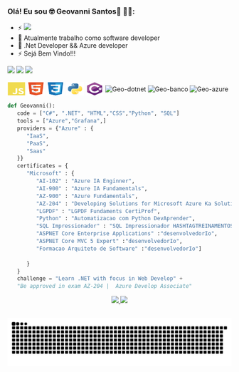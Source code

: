 ###  Olá! Eu sou 🤓 Geovanni Santos👋 👨‍💻: 

- ⚡ <a href="https://euphonious-nougat-0bdbcd.netlify.app/"  target="_blank"><img src="https://img.shields.io/badge/portfolio-7289DA?style=for-the-badge&logo=portfolio&logoColor=white" target="_blank"></a> 
- 🔭 Atualmente trabalho como software developer 
- 🌱 .Net Developer && Azure developer
- ⚡ Sejá Bem Vindo!!!

<div> 
 <a href="https://discord.gg/841309442854879242" target="_blank"><img src="https://img.shields.io/badge/Discord-7289DA?style=for-the-badge&logo=discord&logoColor=white" target="_blank"></a> 
  <a href = "mailto:geovanni.oliveira@ivoryit.com.br"><img src="https://img.shields.io/badge/-Gmail-%23333?style=for-the-badge&logo=gmail&logoColor=white" target="_blank"></a>
  <a href="https://www.linkedin.com/in/geovanni-santos-de-oliveira-986243140/" target="_blank"><img src="https://img.shields.io/badge/-LinkedIn-%230077B5?style=for-the-badge&logo=linkedin&logoColor=white" target="_blank"></a> 
 
  <div>

  <div style="display: inline_block"><br>
  <img align="center" alt="Geo-Js" height="30" width="40" src="https://raw.githubusercontent.com/devicons/devicon/master/icons/javascript/javascript-plain.svg">
  <img align="center" alt="Geo-HTML" height="30" width="40" src="https://raw.githubusercontent.com/devicons/devicon/master/icons/html5/html5-original.svg">
  <img align="center" alt="Geo-CSS" height="30" width="40" src="https://raw.githubusercontent.com/devicons/devicon/master/icons/css3/css3-original.svg">
  <img align="center" alt="Geo-Python" height="30" width="40" src="https://raw.githubusercontent.com/devicons/devicon/master/icons/python/python-original.svg">
  <img align="center" alt="Geo-Csharp" height="30" width="40" src="https://raw.githubusercontent.com/devicons/devicon/master/icons/csharp/csharp-original.svg">
  <img align="center" alt="Geo-dotnet" height="30" width="40" src="https://cdn.jsdelivr.net/gh/devicons/devicon/icons/dotnetcore/dotnetcore-plain.svg">
  <img align="center" alt="Geo-banco" height="30" width="40" src="http://code.benco.io/icon-collection/azure-icons/Azure-SQL-VM.svg">
  <img align="center" alt="Geo-azure" height="30" width="40" src="https://swimburger.net/media/ppnn3pcl/azure.png">
   </div>

```python
def Geovanni():
   code = ["C#", ".NET", "HTML","CSS","Python", "SQL"]
   tools = ["Azure","Grafana",]
   providers = {"Azure" : {
      "IaaS",
      "PaaS",
      "Saas"
   }}
   certificates = {
      "Microsoft" : {
         "AI-102" : "Azure IA Enginner",
         "AI-900" : "Azure IA Fundamentals",
         "AZ-900" : "Azure Fundamentals",
         "AZ-204" : "Developing Solutions for Microsoft Azure Ka Solution",
         "LGPDF" : "LGPDF Fundaments CertiProf",
         "Python" : "Automatizacao com Python DevAprender",
         "SQL Impressionador" : "SQL Impressionador HASHTAGTREINAMENTOS",
         "ASPNET Core Enterprise Applications" :"desenvolvedorIo",
         "ASPNET Core MVC 5 Expert" :"desenvolvedorIo",
         "Formacao Arquiteto de Software" :"desenvolvedorIo"]
         
      }
   }
   challenge = "Learn .NET with focus in Web Develop" +
   "Be approved in exam AZ-204 |  Azure Develop Associate"

```


<div align="center">
  <a href="https://github.com/GeovanniSantos1">
  <img height="180em" src="https://github-readme-stats.vercel.app/api?username=GeovanniSantos1&show_icons=true&theme=dracula&include_all_commits=true&count_private=true"/>
  <img height="180em" src="https://github-readme-stats.vercel.app/api/top-langs/?username=GeovanniSantos1&layout=compact&langs_count=7&theme=dracula"/>
</div>
 

    
    


</div>
  
  ##
     
     
 
![Snake animation](https://github.com/GeovanniSantos1/GeovanniSantos1/blob/output/github-contribution-grid-snake.svg)
    
    
</div>
